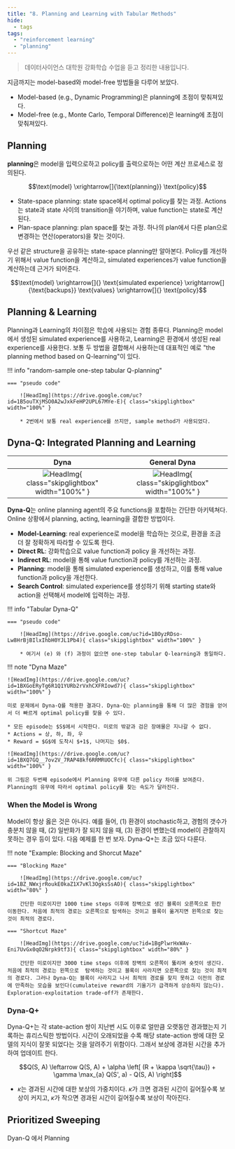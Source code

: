 ```yaml
---
title: "8. Planning and Learning with Tabular Methods"
hide:
  - tags
tags:
  - "reinforcement learning"
  - "planning"
---
```


> 데이터사이언스 대학원 강화학습 수업을 듣고 정리한 내용입니다.

지금까지는 model-based와 model-free 방법들을 다루어 보았다. 

* Model-based (e.g., Dynamic Programming)은 planning에 초점이 맞춰져있다.
* Model-free (e.g., Monte Carlo, Temporal Difference)은 learning에 초점이 맞춰져있다.

## Planning

**planning**은 model을 입력으로하고 policy를 출력으로하는 어떤 계산 프로세스로 정의된다. 

$$\text{model} \xrightarrow[]{\text{planning}} \text{policy}$$

* State-space planning: state space에서 optimal policy를 찾는 과정. Actions는 state과 state 사이의 transition을 야기하며, value function는 state로 계산된다.
* Plan-space planning: plan space를 찾는 과정. 하나의 plan에서 다른 plan으로 변경하는 연산(operators)을 찾는 것이다.

우선 같은 structure을 공유하는 state-space planning만 알아본다. Policy를 개선하기 위해서 value function을 계산하고, simulated experiences가 value function을 계산하는데 근거가 되어준다.

$$\text{model} \xrightarrow[]{} \text{simulated experience} \xrightarrow[]{\text{backups}} \text{values} \xrightarrow[]{} \text{policy}$$

## Planning & Learning

Planning과 Learning의 차이점은 학습에 사용되는 경험 종류다. Planning은 model에서 생성된 simulated experience를 사용하고, Learning은 환경에서 생성된 real experience를 사용한다. 보통 두 방법을 결합해서 사용하는데 대표적인 예로 "the planning method based on Q-learning"이 있다.

!!! info "random-sample one-step tabular Q-planning"

    === "pseudo code"
    
        ![HeadImg](https://drive.google.com/uc?id=1B5ouTXjMSO0A2wJxkFeHP2UPL67MYe-E){ class="skipglightbox" width="100%" }

        * 2번에서 보통 real experience를 쓰지만, sample method가 사용되었다.

## Dyna-Q: Integrated Planning and Learning

|Dyna |General Dyna| 
|:-:|:-:|
| ![HeadImg](https://drive.google.com/uc?id=1BHRiar1J0oJMe0ZrHF9pKFO54I_7jPPp){ class="skipglightbox" width="100%" } | ![HeadImg](https://drive.google.com/uc?id=1BMxCdEq2dTAnaD6dOgg1JwLWVJjSE0Qi){ class="skipglightbox" width="100%" } |

**Dyna-Q**는 online planning agent의 주요 functions을 포함하는 간단한 아키텍쳐다. Online 상황에서 planning, acting, learning을 결합한 방법이다. 

* **Model-Learning**: real experience로 model을 학습하는 것으로, 환경을 조금 더 잘 정확하게 따라할 수 있도록 한다.
* **Direct RL**: 강화학습으로 value function과 policy 을 개선하는 과정.
* **Indirect RL**: model을 통해 value function과 policy를 개선하는 과정.
* **Planning**: model을 통해 simulated experience를 생성하고, 이를 통해 value function과 policy을 개선한다.
* **Search Control**: simulated experience를 생성하기 위해 starting state와 action을 선택해서 model에 입력하는 과정.


!!! info "Tabular Dyna-Q"

    === "pseudo code"
    
        ![HeadImg](https://drive.google.com/uc?id=1BOyzRDso-Lw8HrBjBIlxIhbH0YJL1Pb4){ class="skipglightbox" width="100%" }

        * 여기서 (e) 와 (f) 과정이 없으면 one-step tabular Q-learning과 동일하다.


!!! note "Dyna Maze"

    ![HeadImg](https://drive.google.com/uc?id=1BXGoERyTg6R1Q1YURb2rVxhCXFRIowd7){ class="skipglightbox" width="100%" }

    미로 문제에서 Dyna-Q를 적용한 결과다. Dyna-Q는 planning을 통해 더 많은 경험을 얻어서 더 빠르게 optimal policy를 찾을 수 있다.

    * 모든 episode는 $S$에서 시작한다. 미로의 밖같과 검은 장애물은 지나갈 수 없다.
    * Actions = 상, 하, 좌, 우
    * Reward = $G$에 도착시 $+1$, 나머지는 $0$.

    ![HeadImg](https://drive.google.com/uc?id=1BXQ7GQ__7ov2V_7RAP48kf6RRMRUOCfc){ class="skipglightbox" width="100%" }

    위 그림은 두번째 episode에서 Planning 유무에 다른 policy 차이를 보여준다. Planning의 유무에 따라서 optimal policy를 찾는 속도가 달라진다.
    
### When the Model is Wrong

Model이 항상 옳은 것은 아니다. 예를 들어, (1) 환경이 stochastic하고, 경험의 갯수가 충분치 않을 때, (2) 일반화가 잘 되지 않을 때, (3) 환경이 변했는데 model이 관찰하지 못하는 경우 등이 있다. 다음 예제를 한 번 보자. Dyna-Q+는 조금 있다 다룬다.

!!! note "Example: Blocking and Shorcut Maze"

    === "Blocking Maze" 

        ![HeadImg](https://drive.google.com/uc?id=1BZ_NWxjrRoukE0kaZ1X7vKl3OgksSsAO){ class="skipglightbox" width="80%" }

        간단한 미로이지만 1000 time steps 이후에 장벽으로 생긴 블록이 오른쪽으로 한칸 이동한다. 처음에 최적의 경로는 오른쪽으로 탐색하는 것이고 블록이 옮겨지면 왼쪽으로 찾는 것이 최적의 경로다. 

    === "Shortcut Maze" 

        ![HeadImg](https://drive.google.com/uc?id=1BgPlwrHxWAv-Eni7UvGx0qO2Nrpk9tf3){ class="skipglightbox" width="80%" }

        간단한 미로이지만 3000 time steps 이후에 장벽의 오른쪽이 뚫리며 숏컷이 생긴다. 처음에 최적의 경로는 왼쪽으로  탐색하는 것이고 블록이 사라지면 오른쪽으로 찾는 것이 최적의 경로다. 그러나 Dyna-Q는 블록이 사라지고 나서 최적의 경로를 찾지 못하고 이전의 경로에 만족하는 모습을 보인다(cumulateive reward의 기울기가 급격하게 상승하지 않는다). Exploration-exploitation trade-off가 존재한다.

### Dyna-Q+

Dyna-Q+는 각 state-action 쌍이 지난번 시도 이후로 얼만큼 오랫동안 경과했는지 기록하는 휴리스틱한 방법이다. 시간이 오래되었을 수록 해당 state-action 쌍에 대한 모델의 지식이 잘못 되었다는 것을 알려주기 위함이다. 그래서 보상에 경과된 시간을 추가하여 업데이트 한다. 

$$Q(S, A) \leftarrow Q(S, A) + \alpha \left[ (R + \kappa \sqrt{\tau}) + \gamma \max_{a} Q(S', a) - Q(S, A) \right]$$

* $\kappa$는 경과된 시간에 대한 보상의 가중치이다. $\kappa$가 크면 경과된 시간이 길어질수록 보상이 커지고, $\kappa$가 작으면 경과된 시간이 길어질수록 보상이 작아진다.

## Prioritized Sweeping

Dyan-Q 에서 Planning